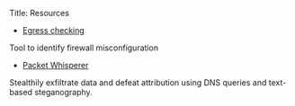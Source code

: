 Title: Resources

* [Egress checking](https://labs.f-secure.com/archive/egress-checking/)

Tool to identify firewall misconfiguration

* [Packet Whisperer](https://github.com/TryCatchHCF/PacketWhisper)

Stealthily exfiltrate data and defeat attribution using DNS queries and text-based steganography.
